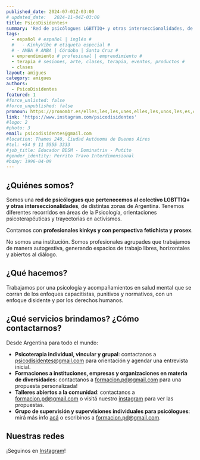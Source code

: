 ```yaml
---
published_date: 2024-07-01Z-03:00
# updated_date:   2024-11-04Z-03:00
title: PsicoDisidentes+
summary: 'Red de psicólogues LGBTTIQ+ y otras interseccionalidades, de distintas zonas de Argentina. Brindamos acompañamientos en salud mental anticapacitistas, antipunitivistas y disidentes. Con profesionales kinkys y con perspectiva fetichista y prosex.'
tags:
  - español # español | inglés #
  #   - KinkyVibe # etiqueta especial #
  # - AMBA # AMBA | Córdoba | Santa Cruz #
  - emprendimiento # profesional | emprendimiento #
  - terapia # sesiones, arte, clases, terapia, eventos, productos #
  - clases
layout: amigues
category: amigues
authors:
  - PsicoDisidentes
featured: 1
#force_unlisted: false
#force_unpublished: false
pronoun: https://pronombr.es/elles,les,les,unes,elles,les,unos,les,es,co,
link: 'https://www.instagram.com/psicodisidentes'
#logo: 2
#photo: 3
email: psicodisidentes@gmail.com
#location: Thames 240, Ciudad Autónoma de Buenos Aires
#tel: +54 9 11 5555 3333
#job_title: Educador BDSM - Dominatrix - Putito
#gender_identity: Perrito Travo Interdimensional
#bday: 1996-04-09
---
```

## ¿Quiénes somos?
Somos una **red de psicólogues que pertenecemos al colectivo LGBTTIQ+ y otras interseccionalidades**, de distintas zonas de Argentina. Tenemos diferentes recorridos en áreas de la Psicología, orientaciones psicoterapéuticas y trayectorias en activismos.

Contamos con **profesionales kinkys y con perspectiva fetichista y prosex**.

No somos una institución. Somos profesionales agrupades que trabajamos de manera autogestiva, generando espacios de trabajo libres, horizontales y abiertos al diálogo.

## ¿Qué hacemos?
Trabajamos por una psicología y acompañamientos en salud mental que se corran de los enfoques capacitistas, punitivos y normativos, con un enfoque disidente y por los derechos humanos. 

## ¿Qué servicios brindamos? ¿Cómo contactarnos?
Desde Argentina para todo el mundo:

- **Psicoterapia individual, vincular y grupal**: contactanos a [psicodisidentes@gmail.com](mailto:psicodisidentes@gmail.com) para orientación y agendar una entrevista inicial.
- **Formaciones a instituciones, empresas y organizaciones en materia de diversidades**: contactanos a [formacion.pd@gmail.com](mailto:formacion.pd@gmail.com) para una propuesta personalizada!
- **Talleres abiertos a la comunidad**: contactanos a [formacion.pd@gmail.com](mailto:formacion.pd@gmail.com) o visitá nuestro [instagram](https://www.instagram.com/psicodisidentes) para ver las propuestas.
- **Grupo de supervisión y supervisiones individuales para psicólogues**: mirá más info [acá](https://forms.gle/1wjt13jUhE8mvF726) o escribinos a [formacion.pd@gmail.com](mailto:formacion.pd@gmail.com).

## Nuestras redes
¡Seguinos en [Instagram](https://www.instagram.com/psicodisidentes)! 